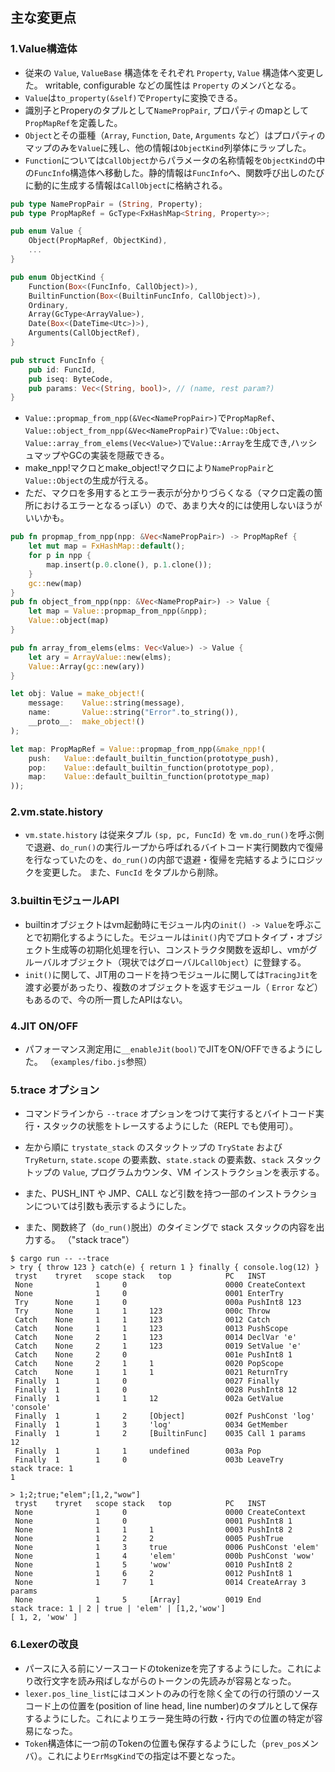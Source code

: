 ## 主な変更点

### 1.Value構造体

- 従来の `Value`, `ValueBase` 構造体をそれぞれ `Property`, `Value` 構造体へ変更した。
writable, configurable などの属性は `Property` のメンバとなる。
- `Value`は`to_property(&self)`で`Property`に変換できる。
- 識別子とProperyのタプルとして`NamePropPair`, プロパティのmapとして`PropMapRef`を定義した。
- `Object`とその亜種（`Array`, `Function`, `Date`, `Arguments` など）はプロパティのマップのみを`Value`に残し、他の情報は`ObjectKind`列挙体にラップした。
- `Function`については`CallObject`からパラメータの名称情報を`ObjectKind`の中の`FuncInfo`構造体へ移動した。静的情報は`FuncInfo`へ、関数呼び出しのたびに動的に生成する情報は`CallObject`に格納される。

```Rust
pub type NamePropPair = (String, Property);
pub type PropMapRef = GcType<FxHashMap<String, Property>>;

pub enum Value {
    Object(PropMapRef, ObjectKind),
    ...
}

pub enum ObjectKind {
    Function(Box<(FuncInfo, CallObject)>),
    BuiltinFunction(Box<(BuiltinFuncInfo, CallObject)>),
    Ordinary,
    Array(GcType<ArrayValue>),
    Date(Box<(DateTime<Utc>)>),
    Arguments(CallObjectRef),
}

pub struct FuncInfo {
    pub id: FuncId,
    pub iseq: ByteCode,
    pub params: Vec<(String, bool)>, // (name, rest param?)
}
```

- `Value::propmap_from_npp(&Vec<NamePropPair>)`で`PropMapRef`、`Value::object_from_npp(&Vec<NamePropPair)`で`Value::Object`、`Value::array_from_elems(Vec<Value>)`で`Value::Array`を生成でき,ハッシュマップやGCの実装を隠蔽できる。
- make_npp!マクロとmake_object!マクロにより`NamePropPair`と`Value::Object`の生成が行える。
- ただ、マクロを多用するとエラー表示が分かりづらくなる（マクロ定義の箇所におけるエラーとなるっぽい）ので、あまり大々的には使用しないほうがいいかも。

```Rust
pub fn propmap_from_npp(npp: &Vec<NamePropPair>) -> PropMapRef {
    let mut map = FxHashMap::default();
    for p in npp {
        map.insert(p.0.clone(), p.1.clone());
    }
    gc::new(map)
}
pub fn object_from_npp(npp: &Vec<NamePropPair>) -> Value {
    let map = Value::propmap_from_npp(&npp);
    Value::object(map)
}

pub fn array_from_elems(elms: Vec<Value>) -> Value {
    let ary = ArrayValue::new(elms);
    Value::Array(gc::new(ary))
}

let obj: Value = make_object!(
    message:    Value::string(message),
    name:       Value::string("Error".to_string()),
    __proto__:  make_object!()
);

let map: PropMapRef = Value::propmap_from_npp(&make_npp!(
    push:   Value::default_builtin_function(prototype_push),
    pop:    Value::default_builtin_function(prototype_pop),
    map:    Value::default_builtin_function(prototype_map)
));
```

### 2.vm.state.history

- `vm.state.history` は従来タプル `(sp, pc, FuncId)` を `vm.do_run()`を呼ぶ側で退避、`do_run()`の実行ループから呼ばれるバイトコード実行関数内で復帰を行なっていたのを、`do_run()`の内部で退避・復帰を完結するようにロジックを変更した。
また、`FuncId` をタプルから削除。

### 3.builtinモジュールAPI

- builtinオブジェクトはvm起動時にモジュール内の`init() -> Value`を呼ぶことで初期化するようにした。モジュールは`init()`内でプロトタイプ・オブジェクト生成等の初期化処理を行い、コンストラクタ関数を返却し、vmがグルーバルオブジェクト（現状ではグローバル`CallObject`）に登録する。
- `init()`に関して、JIT用のコードを持つモジュールに関しては`TracingJit`を渡す必要があったり、複数のオブジェクトを返すモジュール（ `Error` など）もあるので、今の所一貫したAPIはない。

### 4.JIT ON/OFF

- パフォーマンス測定用に`__enableJit(bool)`でJITをON/OFFできるようにした。
（`examples/fibo.js`参照）

### 5.trace オプション

- コマンドラインから `--trace` オプションをつけて実行するとバイトコード実行・スタックの状態をトレースするようにした（REPL でも使用可）。

- 左から順に `trystate_stack` のスタックトップの `TryState` および `TryReturn`, `state.scope` の要素数、`state.stack` の要素数、`stack` スタックトップの `Value`, プログラムカウンタ、VM インストラクションを表示する。

- また、PUSH_INT や JMP、CALL など引数を持つ一部のインストラクションについては引数も表示するようにした。

- また、関数終了（`do_run()`脱出）のタイミングで stack スタックの内容を出力する。
（"stack trace"）

```
$ cargo run -- --trace
> try { throw 123 } catch(e) { return 1 } finally { console.log(12) }
 tryst    tryret   scope stack   top            PC   INST
 None              1     0                      0000 CreateContext
 None              1     0                      0001 EnterTry
 Try      None     1     0                      000a PushInt8 123
 Try      None     1     1     123              000c Throw
 Catch    None     1     1     123              0012 Catch
 Catch    None     1     1     123              0013 PushScope
 Catch    None     2     1     123              0014 DeclVar 'e'
 Catch    None     2     1     123              0019 SetValue 'e'
 Catch    None     2     0                      001e PushInt8 1
 Catch    None     2     1     1                0020 PopScope
 Catch    None     1     1     1                0021 ReturnTry
 Finally  1        1     0                      0027 Finally
 Finally  1        1     0                      0028 PushInt8 12
 Finally  1        1     1     12               002a GetValue 'console'
 Finally  1        1     2     [Object]         002f PushConst 'log'
 Finally  1        1     3     'log'            0034 GetMember
 Finally  1        1     2     [BuiltinFunc]    0035 Call 1 params
12
 Finally  1        1     1     undefined        003a Pop
 Finally  1        1     0                      003b LeaveTry
stack trace: 1
1
```
```
> 1;2;true;"elem";[1,2,"wow"]
 tryst    tryret   scope stack   top            PC   INST
 None              1     0                      0000 CreateContext
 None              1     0                      0001 PushInt8 1
 None              1     1     1                0003 PushInt8 2
 None              1     2     2                0005 PushTrue
 None              1     3     true             0006 PushConst 'elem'
 None              1     4     'elem'           000b PushConst 'wow'
 None              1     5     'wow'            0010 PushInt8 2
 None              1     6     2                0012 PushInt8 1
 None              1     7     1                0014 CreateArray 3 params
 None              1     5     [Array]          0019 End
stack trace: 1 | 2 | true | 'elem' | [1,2,'wow']
[ 1, 2, 'wow' ]
```

### 6.Lexerの改良

- パースに入る前にソースコードのtokenizeを完了するようにした。これにより改行文字を読み飛ばしながらのトークンの先読みが容易となった。
- `lexer.pos_line_list`にはコメントのみの行を除く全ての行の行頭のソースコード上の位置を(position of line head, line number)のタプルとして保存するようにした。これによりエラー発生時の行数・行内での位置の特定が容易になった。
- `Token`構造体に一つ前のTokenの位置も保存するようにした（`prev_pos`メンバ）。これにより`ErrMsgKind`での指定は不要となった。